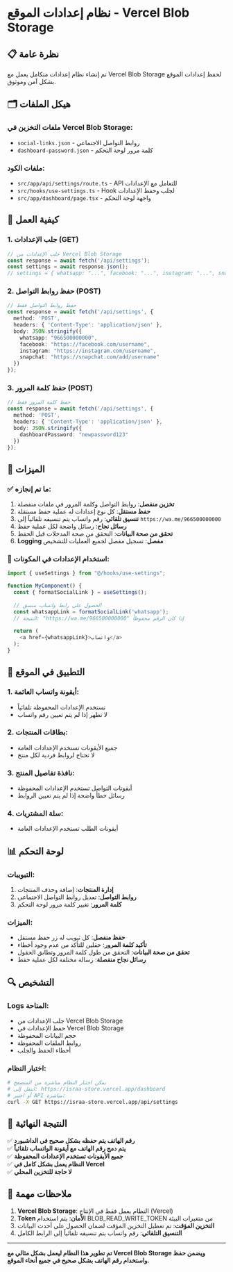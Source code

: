 # نظام إعدادات الموقع - Vercel Blob Storage

## 📋 نظرة عامة

تم إنشاء نظام إعدادات متكامل يعمل مع Vercel Blob Storage لحفظ إعدادات الموقع بشكل آمن وموثوق.

## 🗂️ هيكل الملفات

### ملفات التخزين في Vercel Blob Storage:
- `social-links.json` - روابط التواصل الاجتماعي
- `dashboard-password.json` - كلمة مرور لوحة التحكم

### ملفات الكود:
- `src/app/api/settings/route.ts` - API للتعامل مع الإعدادات
- `src/hooks/use-settings.ts` - Hook لجلب وحفظ الإعدادات
- `src/app/dashboard/page.tsx` - واجهة لوحة التحكم

## 🔧 كيفية العمل

### 1. جلب الإعدادات (GET)
```typescript
// جلب الإعدادات من Vercel Blob Storage
const response = await fetch('/api/settings');
const settings = await response.json();
// settings = { whatsapp: "...", facebook: "...", instagram: "...", snapchat: "...", dashboardPassword: "..." }
```

### 2. حفظ روابط التواصل (POST)
```typescript
// حفظ روابط التواصل فقط
const response = await fetch('/api/settings', {
  method: 'POST',
  headers: { 'Content-Type': 'application/json' },
  body: JSON.stringify({
    whatsapp: "966500000000",
    facebook: "https://facebook.com/username",
    instagram: "https://instagram.com/username",
    snapchat: "https://snapchat.com/add/username"
  })
});
```

### 3. حفظ كلمة المرور (POST)
```typescript
// حفظ كلمة المرور فقط
const response = await fetch('/api/settings', {
  method: 'POST',
  headers: { 'Content-Type': 'application/json' },
  body: JSON.stringify({
    dashboardPassword: "newpassword123"
  })
});
```

## 🎯 الميزات

### ✅ ما تم إنجازه:
1. **تخزين منفصل**: روابط التواصل وكلمة المرور في ملفات منفصلة
2. **حفظ مستقل**: كل نوع إعدادات له عملية حفظ مستقلة
3. **تنسيق تلقائي**: رقم واتساب يتم تنسيقه تلقائياً إلى `https://wa.me/966500000000`
4. **رسائل نجاح**: رسائل واضحة لكل عملية حفظ
5. **تحقق من صحة البيانات**: التحقق من صحة المدخلات قبل الحفظ
6. **Logging مفصل**: تسجيل مفصل لجميع العمليات للتشخيص

### 🔗 استخدام الإعدادات في المكونات:
```typescript
import { useSettings } from "@/hooks/use-settings";

function MyComponent() {
  const { formatSocialLink } = useSettings();
  
  // الحصول على رابط واتساب منسق
  const whatsappLink = formatSocialLink('whatsapp');
  // النتيجة: "https://wa.me/966500000000" إذا كان الرقم محفوظاً
  
  return (
    <a href={whatsappLink}>واتساب</a>
  );
}
```

## 🚀 التطبيق في الموقع

### 1. أيقونة واتساب العائمة:
- تستخدم الإعدادات المحفوظة تلقائياً
- لا تظهر إذا لم يتم تعيين رقم واتساب

### 2. بطاقات المنتجات:
- جميع الأيقونات تستخدم الإعدادات العامة
- لا تحتاج لروابط فردية لكل منتج

### 3. نافذة تفاصيل المنتج:
- أيقونات التواصل تستخدم الإعدادات المحفوظة
- رسائل خطأ واضحة إذا لم يتم تعيين الروابط

### 4. سلة المشتريات:
- أيقونات الطلب تستخدم الإعدادات العامة

## 📊 لوحة التحكم

### التبويبات:
1. **إدارة المنتجات**: إضافة وحذف المنتجات
2. **روابط التواصل**: تعديل روابط التواصل الاجتماعي
3. **كلمة المرور**: تغيير كلمة مرور لوحة التحكم

### الميزات:
- **حفظ منفصل**: كل تبويب له زر حفظ مستقل
- **تأكيد كلمة المرور**: حقلين للتأكد من عدم وجود أخطاء
- **تحقق من صحة البيانات**: التحقق من طول كلمة المرور وتطابق الحقول
- **رسائل نجاح منفصلة**: رسالة مختلفة لكل عملية حفظ

## 🔍 التشخيص

### Logs المتاحة:
- جلب الإعدادات من Vercel Blob Storage
- حفظ الإعدادات في Vercel Blob Storage
- حجم البيانات المحفوظة
- روابط الملفات المحفوظة
- أخطاء الحفظ والجلب

### اختبار النظام:
```bash
# يمكن اختبار النظام مباشرة من المتصفح
# انتقل إلى: https://israa-store.vercel.app/dashboard
# أو اختبر API مباشرة:
curl -X GET https://israa-store.vercel.app/api/settings
```

## 🎉 النتيجة النهائية

✅ **رقم الهاتف يتم حفظه بشكل صحيح في الداشبورد**  
✅ **يتم دمج رقم الهاتف مع أيقونة الواتساب تلقائياً**  
✅ **جميع الأيقونات تستخدم الإعدادات المحفوظة**  
✅ **النظام يعمل بشكل كامل في Vercel**  
✅ **لا حاجة للتخزين المحلي**  

## 📝 ملاحظات مهمة

1. **Vercel Blob Storage**: النظام يعمل فقط في الإنتاج (Vercel)
2. **Token الأمان**: يتم استخدام BLOB_READ_WRITE_TOKEN من متغيرات البيئة
3. **التخزين المؤقت**: تم تعطيل التخزين المؤقت لضمان الحصول على أحدث البيانات
4. **التنسيق التلقائي**: رقم واتساب يتم تنسيقه تلقائياً إلى الرابط الكامل

---

**تم تطوير هذا النظام ليعمل بشكل مثالي مع Vercel Blob Storage ويضمن حفظ واستخدام رقم الهاتف بشكل صحيح في جميع أنحاء الموقع.** 